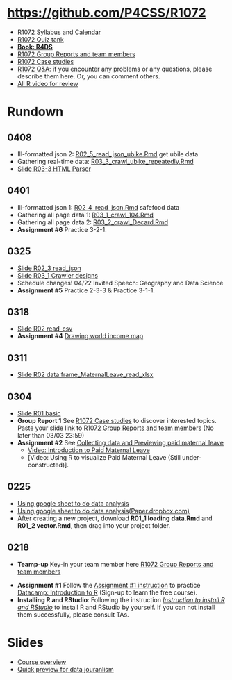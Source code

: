 # https://github.com/P4CSS/R1072 
* [R1072 Syllabus](R1072_Syllabus.md) and [Calendar](https://paper.dropbox.com/doc/R1072-Syllabus--AZd6GlrDOYiIye~0x69c0Yg6Ag-zro9ljIu9v5hRwC6IjAiF#:uid=920393965488318189427929&h2=Calendar)
* [R1072 Quiz tank](https://docs.google.com/document/d/1yfiup5vOpzjW6cqhNcavAH0TPmQ9LEPY9fth8wwuzXE/edit?usp=sharing)
* **[Book: R4DS](https://docs.google.com/document/d/1e7jd9TAi1hppu0di5yZsDXbwoX2oAJ2O4l6UESVJePU/edit?usp=sharing)**
* [R1072 Group Reports and team members](https://paper.dropbox.com/doc/R1072-Group-Reports--AXvyCgGTcL5T1NODoHGmqNwMAg-nm06vnUBbKXdiJQZHRKhW)
* [R1072 Case studies](https://paper.dropbox.com/doc/R1072-Readings--AXvcyB39NbHt0TsoMQ3Uw7~fAg-GE6FqWbMQlTUDITISdaU5)
* [R1072 Q&A](https://paper.dropbox.com/doc/R1072-QA--AXu~MLhqdA~eZs_aYA67wHWuAg-ldpdmVWiEDBLKyfCTIIhQ): if you encounter any problems or any questions, please describe them here. Or, you can comment others.
* [All R video for review](https://www.youtube.com/playlist?list=PLK0n8HKZQ_VfJcqBGlcAc0IKoY00mdF1B)


# Rundown
## 0408
* Ill-formatted json 2: [R02_5_read_json_ubike.Rmd](R02_5_read_json_ubike.Rmd) get ubile data
* Gathering real-time data: [R03_3_crawl_ubike_repeatedly.Rmd](R03_3_crawl_ubike_repeatedly.Rmd)
* [Slide R03-3 HTML Parser](https://docs.google.com/presentation/d/1xS7jfahx8t7WuYmSbe4qfUjs0L7u3CgaqLADmcerGso/edit?usp=sharing)

## 0401
* Ill-formatted json 1: [R02_4_read_json.Rmd](R02_4_read_json.Rmd) safefood data
* Gathering all page data 1: [R03_1_crawl_104.Rmd](R03_1_crawl_104.Rmd)
* Gathering all page data 2: [R03_2_crawl_Decard.Rmd](R03_2_crawl_Decard.Rmd)
* **Assignment #6** Practice 3-2-1.


## 0325
* [Slide R02_3 read_json](https://docs.google.com/presentation/d/15k3cEw3ogBP5Cg5k5RZb0s4kVqoTDKuYJ67OUO043P4/edit?usp=sharing)
* [Slide R03_1 Crawler designs](https://drive.google.com/open?id=1DCveWYpwlR4xfbySKVoikgdme5W71Pp57vyxSojr7XE)
* Schedule changes! 04/22 Invited Speech: Geography and Data Science
* **Assignment #5** Practice 2-3-3 & Practice 3-1-1.

## 0318
* [Slide R02 read_csv](https://docs.google.com/presentation/d/1vzJL2YU-kWKeM66bLxRFrdXLleWC_mbRFhXi-xkDuqM/edit?usp=sharing)
* **Assignment #4** [Drawing world income map](https://github.com/P4CSS/Assignments/blob/master/02_incomemap.md)

## 0311
* [Slide R02 data.frame_MaternalLeave_read_xlsx](https://docs.google.com/presentation/d/1evDPBwA9UJ2ubhwiQWK0XYZiaCzUWLKIeRftwMPd-EI/edit?usp=sharing)


## 0304
* [Slide R01 basic](https://docs.google.com/presentation/d/1gvWK2qDZuwR7lRrCLfVwfzrMBt1Dw2yFcG8LeoNgLrA/edit?usp=sharing)
* **Group Report 1** See [R1072 Case studies](https://paper.dropbox.com/doc/R1072-Readings--AXvcyB39NbHt0TsoMQ3Uw7~fAg-GE6FqWbMQlTUDITISdaU5) to discover interested topics. Paste your slide link to [R1072 Group Reports and team members](https://paper.dropbox.com/doc/R1072-Group-Reports--AXvyCgGTcL5T1NODoHGmqNwMAg-nm06vnUBbKXdiJQZHRKhW) (No later than 03/03 23:59)
* **Assignment #2** See [Collecting data and Previewing paid maternal leave](https://github.com/P4CSS/Assignments/blob/master/02_CollectingData.md)
  * [Video: Introduction to Paid Maternal Leave](https://www.youtube.com/watch?v=dZE2xsqYQqY)
  * [Video: Using R to visualize Paid Maternal Leave (Still under-constructed)].


## 0225
* [Using google sheet to do data analysis](https://docs.google.com/document/d/1rZFQ7PTx9sJ9GRia6sYkVWJszzgtFK1liC6XzwevuuU/edit?usp=sharing)
* [Using google sheet to do data analysis(Paper.dropbox.com)](https://paper.dropbox.com/doc/R1072-Google-sheets--AYK5GUwXHddXnu7o6k_Pvpy0AQ-JyHWP58aK9qNk6cqJrm1L)
* After creating a new project, download **R01_1 loading data.Rmd** and **R01_2 vector.Rmd**, then drag into your project folder.

## 0218
* **Teamp-up** Key-in your team member here [R1072 Group Reports and team members](https://paper.dropbox.com/doc/R1072-Group-Reports--AXvyCgGTcL5T1NODoHGmqNwMAg-nm06vnUBbKXdiJQZHRKhW)

- **Assignment #1** Follow the [Assignment #1 instruction](https://github.com/P4CSS/Assignments/blob/master/01DataCamp.md) to practice [Datacamp: Introduction to R](https://www.datacamp.com/courses/free-introduction-to-r) (Sign-up to learn the free course).
- **Installing R and RStudio**: Following the instruction *[Instruction to install R and RStudio](https://docs.google.com/presentation/d/1bbPRNJJQkN9f9XDzeyKSCNV7CYl1zmR6esXT0XTETGU/edit?usp=sharing)* to install R and RStudio by yourself. If you can not install them successfully, please consult TAs.

# Slides
* [Course overview](https://docs.google.com/presentation/d/1YCjXUR-i8-6ZAWr8uYCVyStUf7MVOiKWkVCNI-kLuBk/edit?usp=sharing)
* [Quick preview for data jouranlism](https://docs.google.com/presentation/d/1vVpWS875wz6Cz4Be4IiCiRZWGMrlAohbJ7dr4jrNkwk/edit?usp=sharing)
